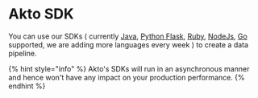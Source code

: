 # Akto SDK

You can use our SDKs ( currently [Java](https://github.com/akto-api-security/java-servlet-api-logging), [Python Flask](https://github.com/akto-api-security/flask-middleware), [Ruby](https://github.com/akto-api-security/ruby-middleware), [NodeJs](https://github.com/akto-api-security/express-api-logging), [Go](https://github.com/akto-api-security/gomiddleware) supported, we are adding more languages every week ) to create a data pipeline.

{% hint style="info" %}
Akto's SDKs will run in an asynchronous manner and hence won't have any impact on your production performance.&#x20;
{% endhint %}
